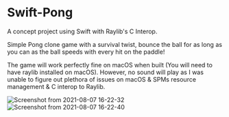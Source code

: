 # Swift-Pong
 A concept project using Swift with Raylib's C Interop.
 
 Simple Pong clone game with a survival twist, bounce the ball for as long as you can as the ball speeds with every hit on the paddle!
 
 The game will work perfectly fine on macOS when built (You will need to have raylib installed on macOS). However, no sound will play as I was unable to figure out plethora of issues on macOS & SPMs resource management & C interop to Raylib.

![Screenshot from 2021-08-07 16-22-32](https://user-images.githubusercontent.com/64596327/128605281-bdc87069-d22c-4576-a32d-d534cde0d44a.png)
![Screenshot from 2021-08-07 16-22-40](https://user-images.githubusercontent.com/64596327/128605282-3704d3ed-1878-4137-9c07-fa68fe8016a6.png)

